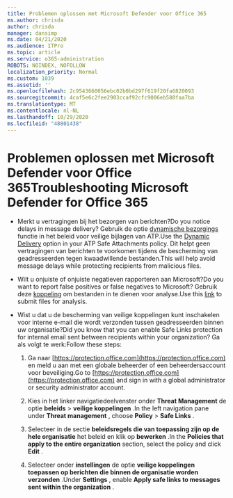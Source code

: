 ```yaml
---
title: Problemen oplossen met Microsoft Defender voor Office 365
ms.author: chrisda
author: chrisda
manager: dansimp
ms.date: 04/21/2020
ms.audience: ITPro
ms.topic: article
ms.service: o365-administration
ROBOTS: NOINDEX, NOFOLLOW
localization_priority: Normal
ms.custom: 1039
ms.assetid: ''
ms.openlocfilehash: 2c9543660056ebc02b0bd297f619f20fa6820093
ms.sourcegitcommit: 4caf5e6c2fee2903ccaf92cfc9006eb580faa7ba
ms.translationtype: MT
ms.contentlocale: nl-NL
ms.lasthandoff: 10/29/2020
ms.locfileid: "48801438"
---
```

# <a name="troubleshooting-microsoft-defender-for-office-365"></a><span data-ttu-id="1b04c-102">Problemen oplossen met Microsoft Defender voor Office 365</span><span class="sxs-lookup"><span data-stu-id="1b04c-102">Troubleshooting Microsoft Defender for Office 365</span></span>

- <span data-ttu-id="1b04c-103">Merkt u vertragingen bij het bezorgen van berichten?</span><span class="sxs-lookup"><span data-stu-id="1b04c-103">Do you notice delays in message delivery?</span></span> <span data-ttu-id="1b04c-104">Gebruik de optie [dynamische bezorgings](https://docs.microsoft.com/microsoft-365/security/office-365-security/dynamic-delivery-and-previewing) functie in het beleid voor veilige bijlagen van ATP.</span><span class="sxs-lookup"><span data-stu-id="1b04c-104">Use the [Dynamic Delivery](https://docs.microsoft.com/microsoft-365/security/office-365-security/dynamic-delivery-and-previewing) option in your ATP Safe Attachments policy.</span></span> <span data-ttu-id="1b04c-105">Dit helpt geen vertragingen van berichten te voorkomen tijdens de bescherming van geadresseerden tegen kwaadwillende bestanden.</span><span class="sxs-lookup"><span data-stu-id="1b04c-105">This will help avoid message delays while protecting recipients from malicious files.</span></span>

- <span data-ttu-id="1b04c-106">Wilt u onjuiste of onjuiste negatieven rapporteren aan Microsoft?</span><span class="sxs-lookup"><span data-stu-id="1b04c-106">Do you want to report false positives or false negatives to Microsoft?</span></span> <span data-ttu-id="1b04c-107">Gebruik deze [koppeling](https://www.microsoft.com/wdsi/filesubmission/) om bestanden in te dienen voor analyse.</span><span class="sxs-lookup"><span data-stu-id="1b04c-107">Use this [link](https://www.microsoft.com/wdsi/filesubmission/) to submit files for analysis.</span></span>

- <span data-ttu-id="1b04c-108">Wist u dat u de bescherming van veilige koppelingen kunt inschakelen voor interne e-mail die wordt verzonden tussen geadresseerden binnen uw organisatie?</span><span class="sxs-lookup"><span data-stu-id="1b04c-108">Did you know that you can enable Safe Links protection for internal email sent between recipients within your organization?</span></span> <span data-ttu-id="1b04c-109">Ga als volgt te werk:</span><span class="sxs-lookup"><span data-stu-id="1b04c-109">Follow these steps:</span></span>

  1. <span data-ttu-id="1b04c-110">Ga naar [https://protection.office.com](https://protection.office.com) en meld u aan met een globale beheerder of een beheerdersaccount voor beveiliging.</span><span class="sxs-lookup"><span data-stu-id="1b04c-110">Go to [https://protection.office.com](https://protection.office.com) and sign in with a global administrator or security administrator account.</span></span>

  2. <span data-ttu-id="1b04c-111">Kies in het linker navigatiedeelvenster onder **Threat Management** de optie **beleids** \> **veilige koppelingen** .</span><span class="sxs-lookup"><span data-stu-id="1b04c-111">In the left navigation pane under **Threat management** , choose **Policy** \> **Safe Links** .</span></span>

  3. <span data-ttu-id="1b04c-112">Selecteer in de sectie **beleidsregels die van toepassing zijn op de hele organisatie** het beleid en klik op **bewerken** .</span><span class="sxs-lookup"><span data-stu-id="1b04c-112">In the **Policies that apply to the entire organization** section, select the policy and click **Edit** .</span></span>

  4. <span data-ttu-id="1b04c-113">Selecteer onder **instellingen** de optie **veilige koppelingen toepassen op berichten die binnen de organisatie worden verzonden** .</span><span class="sxs-lookup"><span data-stu-id="1b04c-113">Under **Settings** , enable **Apply safe links to messages sent within the organization** .</span></span>
